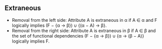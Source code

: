 ## Extraneous
- Removal from the left side: Attribute A is extraneous in α if A ∈ α and F logically implies (F − {α → β}) ∪ {(α − A) → β}.
- Removal from the right side: Attribute A is extraneous in β if A ∈ β and the set of functional dependencies (F − {α → β}) ∪ {α → (β − A)} logically implies F.